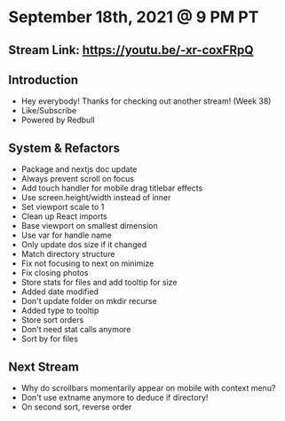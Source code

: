 # September 18th, 2021 @ 9 PM PT

## Stream Link: https://youtu.be/-xr-coxFRpQ

## Introduction

- Hey everybody! Thanks for checking out another stream! (Week 38)
- Like/Subscribe
- Powered by Redbull

## System & Refactors

- Package and nextjs doc update
- Always prevent scroll on focus
- Add touch handler for mobile drag titlebar effects
- Use screen.height/width instead of inner
- Set viewport scale to 1
- Clean up React imports
- Base viewport on smallest dimension
- Use var for handle name
- Only update dos size if it changed
- Match directory structure
- Fix not focusing to next on minimize
- Fix closing photos
- Store stats for files and add tooltip for size
- Added date modified
- Don't update folder on mkdir recurse
- Added type to tooltip
- Store sort orders
- Don't need stat calls anymore
- Sort by for files

## Next Stream

- Why do scrollbars momentarily appear on mobile with context menu?
- Don't use extname anymore to deduce if directory!
- On second sort, reverse order

